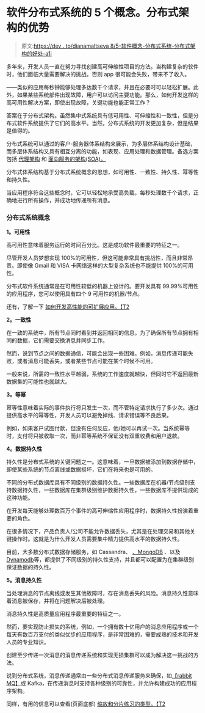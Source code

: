 # 软件分布式系统的 5 个概念。分布式架构的优势

> 原文:[https://dev . to/dianamaltseva 8/5-软件概念-分布式系统-分布式架构的好处-a1i](https://dev.to/dianamaltseva8/5-concepts-of-software-distributed-systems-benefits-of-distributed-architectures-a1i)

多年来，开发人员一直在努力寻找创建高可伸缩性项目的方法。当构建复杂的软件时，他们面临大量需要解决的挑战。否则 app 很可能会失败，带来不了收入。

[](https://www.uber.com/)——类似的应用每秒钟能够处理多达数千个请求，并且在必要时可以轻松扩展。此外，如果某些系统部件出现故障，用户可以访问主要功能。那么，如何开发这样的高可用性解决方案，即使出现故障，关键功能也能正常工作？

答案在于分布式架构。虽然集中式系统具有低可用性、可伸缩性和一致性，但是分布式软件系统提供了它们的高水平。当然，分布式系统的开发更加复杂，但是结果是值得的。

分布式系统可以通过[](https://www.techopedia.com/definition/438/clientserver-architecture)的客户-服务器体系结构来展示，为多层体系结构设计基础，而多层体系结构又具有相互分离的功能，如表现、应用处理和数据管理。备选方案包括 [代理架构](https://en.wikipedia.org/wiki/Common_Object_Request_Broker_Architecture) 和 [面向服务的架构(SOA)。](https://en.wikipedia.org/wiki/Service-oriented_architecture)

分布式体系结构基于分布式系统概念的思想，如可用性、一致性、持久性、幂等性和持久性。

当应用程序符合这些概念时，它可以轻松地承受高负载，每秒处理数千个请求，正确地进行所有操作，并成功地传递所有消息。

### 分布式系统概念

**1。可用性**

高可用性意味着服务运行的时间百分比。这是成功软件最重要的特征之一。

尽管开发人员梦想实现 100%的可用性，但这可能非常具有挑战性，而且非常昂贵。即使像 Gmail 和 VISA 卡网络这样的大型复杂系统也不能提供 100%的可用性。

分布式软件系统通常是在可用性较低的机器上设计的。要开发具有 99.99%可用性的应用程序，您可以使用具有四个 9 可用性的机器/节点。

还有，了解一下 [如何开发高性能的可扩展应用。【T2](https://smartym.pro/blog/high-load-architecture-how-to-develop-high-performance-scalable-applications/)

**2。一致性**

在一致的系统中，所有节点同时看到并返回相同的信息。为了确保所有节点拥有相同的数据，它们需要交换消息并同步工作。

然而，说到节点之间的数据通信，可能会出现一些困难。例如，消息传递可能失败，或者消息可能丢失，或者某些节点可能在某个时候不可用。

一般来说，所需的一致性水平越弱，系统的工作速度就越快，但同时它不返回最新数据集的可能性也就越大。

**3。等幂**

幂等性意味着实际的事件执行将只发生一次，而不管特定请求执行了多少次。通过提供高水平的幂等性，开发人员可以避免掉线、请求错误等不良后果。

例如，如果客户试图付款，但没有任何反应，他/她可以再试一次。当系统幂等时，支付将只被收取一次，而非幂等系统不保证没有双重收费和用户退款。

**4。数据持久性**

持久性是分布式系统的关键问题之一。这意味着，一旦数据被添加到数据存储中，即使某些系统的节点离线或数据损坏，它们在将来也是可用的。

不同的分布式数据库具有不同级别的数据持久性。一些数据库在机器/节点级别支持数据持久性，一些数据库在集群级别维护数据持久性，一些数据库不提供现成的这种功能。

在开发每天能够处理数百万个事件的高可伸缩性应用程序时，数据持久性扮演着重要的角色。

在很多情况下，产品负责人/公司不能允许数据丢失，尤其是在处理交易和其他关键操作时。这就是为什么开发人员需要集中精力提供高水平的数据持久性。

目前，大多数分布式数据存储服务，如 Cassandra、 [、MongoDB](https://www.mongodb.com/) 、以及[Dynamodb](https://docs.aws.amazon.com/amazondynamodb/latest/developerguide/Introduction.html)等，都提供了不同级别的持久性支持，并且都可以配置为在集群级别保证数据的持久性。

**5。消息持久性**

当处理消息的节点离线或发生其他故障时，存在消息丢失的风险。消息持久性意味着消息被保存，并将在问题解决后被处理。

消息持久性是高质量应用程序最重要的特征之一。

然而，要实现防止损失的系统，例如，一个拥有数十亿用户的消息应用程序或一个每天有数百万支付的类似优步的应用程序，是非常困难的，需要成熟的技术和开发人员的专业知识。

创建至少传递一次消息的消息传递系统和实现无损集群可以成为解决这一挑战的方法。

说到分布式系统，消息传递通常由一些分布式消息传递服务来确保，如[【rabbit MQ】](https://smartym.pro/blog/mobile-messaging-app-development-developing-architecture-for-a-chat-application/)或 Kafka，在传递消息时支持各种级别的可靠性，并允许构建成功的应用程序架构。

同样，有用的信息可以查看(页面底部) [缩放和分片练习的类型。【T2](https://smartym.pro/blog/distributed-architecture-5-concepts-of-software-distributed-systems/)